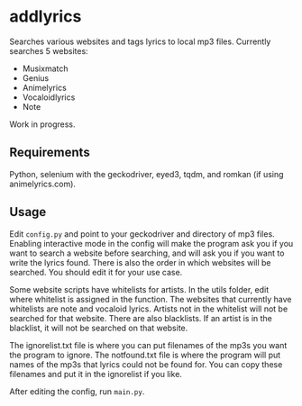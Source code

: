 # addlyrics
Searches various websites and tags lyrics to local mp3 files.  Currently searches 5 websites:
* Musixmatch
* Genius
* Animelyrics
* Vocaloidlyrics
* Note

Work in progress.

## Requirements
Python, selenium with the geckodriver, eyed3, tqdm, and romkan (if using animelyrics.com).

## Usage
Edit `config.py` and point to your geckodriver and directory of mp3 files.  Enabling interactive mode in the config will make the program ask you if you want to search a website before searching, and will ask you if you want to write the lyrics found.  There is also the order in which websites will be searched.  You should edit it for your use case.

Some website scripts have whitelists for artists.  In the utils folder, edit where whitelist is assigned in the function.  The websites that currently have whitelists are note and vocaloid lyrics.  Artists not in the whitelist will not be searched for that website.  There are also blacklists.  If an artist is in the blacklist, it will not be searched on that website.  

The ignorelist.txt file is where you can put filenames of the mp3s you want the program to ignore.  The notfound.txt file is where the program will put names of the mp3s that lyrics could not be found for.  You can copy these filenames and put it in the ignorelist if you like.

After editing the config, run `main.py`.
